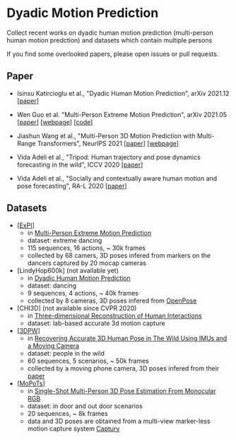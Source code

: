 # Dyadic Motion Prediction

Collect recent works on dyadic human motion prediction (multi-person human motion predction) and datasets which contain multiple persons

If you find some overlooked papers, please open issues or pull requests.

## Paper

- Isinsu Katircioglu et al., "Dyadic Human Motion Prediction", arXiv 2021.12 [[paper](https://arxiv.org/abs/2112.00396)] 

- Wen Guo et al. "Multi-Person Extreme Motion Prediction", arXiv 2021.05 [[paper](https://arxiv.org/abs/2105.08825)] [[webpage](https://team.inria.fr/robotlearn/multi-person-extreme-motion-prediction/)] [[code](https://github.com/GUO-W/MultiMotion)]

- Jiashun Wang et al., "Multi-Person 3D Motion Prediction with Multi-Range Transformers", NeurIPS 2021 [[paper](https://arxiv.org/abs/2111.12073)] [[webpage](https://jiashunwang.github.io/MRT/)]

- Vida Adeli et al., "Tripod: Human trajectory and pose dynamics forecasting in the wild", ICCV 2020 [[paper](https://arxiv.org/abs/2104.04029)] 

- Vida Adeli et al., "Socially and contextually aware human motion and pose forecasting", RA-L 2020 [[paper](https://arxiv.org/abs/2007.06843)]
 
 
## Datasets

- [[ExPI](https://zenodo.org/record/5578329#.Ya_dA_GZP0r)] 
  - in [Multi-Person Extreme Motion Prediction](https://arxiv.org/abs/2105.08825)
  - dataset: extreme dancing
  - 115 sequences, 16 actions, ~ 30k frames
  - collected by 68 camers, 3D poses infered from markers on the dancers captured by 20 mocap cameras
- [LindyHop600k] (not available yet) 
  - in [Dyadic Human Motion Prediction](https://arxiv.org/abs/2112.00396)
  - dataset: dancing
  - 9 sequences, 4 actions, ~ 40k frames
  - collected by 8 cameras, 3D poses infered from [OpenPose](https://github.com/CMU-Perceptual-Computing-Lab/openpose)
- [CHI3D] (not available since CVPR 2020)
  - in [Three-dimensional Reconstruction of Human Interactions](https://openaccess.thecvf.com/content_CVPR_2020/html/Fieraru_Three-Dimensional_Reconstruction_of_Human_Interactions_CVPR_2020_paper.html)
  - dataset: lab-based accurate 3d motion capture
- [[3DPW](https://virtualhumans.mpi-inf.mpg.de/3DPW/)] 
  - in [Recovering Accurate 3D Human Pose in The Wild Using IMUs and a Moving Camera](https://openaccess.thecvf.com/content_ECCV_2018/html/Timo_von_Marcard_Recovering_Accurate_3D_ECCV_2018_paper.html)
  - dataset: people in the wild
  - 60 sequences, 5 scenarios, ~ 50k frames
  - collected by a moving phone camera, 3D poses infered from their [paper](https://virtualhumans.mpi-inf.mpg.de/papers/vonmarcardECCV18/vonmarcardECCV18.pdf)
- [[MoPoTs](https://vcai.mpi-inf.mpg.de/projects/SingleShotMultiPerson/)] 
  - in [Single-Shot Multi-Person 3D Pose Estimation From Monocular RGB](https://ieeexplore.ieee.org/abstract/document/8490962)
  - dataset: in door and out door scenarios
  - 20 sequences,  ~ 8k frames
  - data and 3D poses are obtained from a multi-view marker-less motion capture system [Captury](https://captury.com/)




